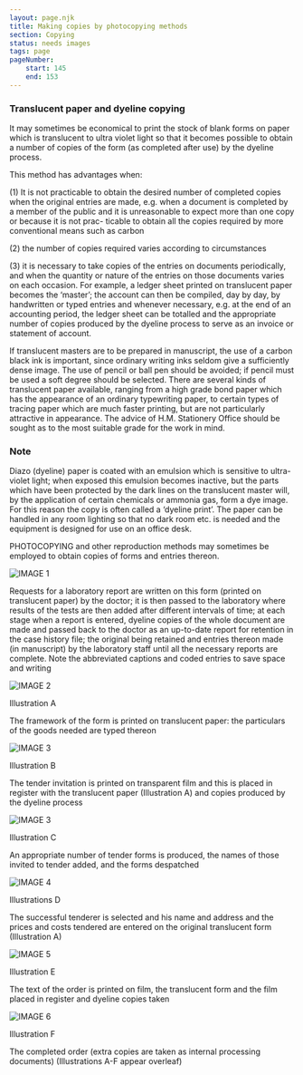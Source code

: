 ```yaml
---
layout: page.njk
title: Making copies by photocopying methods
section: Copying
status: needs images
tags: page
pageNumber:
    start: 145
    end: 153
---
```


### Translucent paper and dyeline copying

It may sometimes be economical to print the stock of blank forms on paper which is
translucent to ultra violet light so that it becomes possible to obtain a number of copies
of the form (as completed after use) by the dyeline process.

This method has advantages when:

(1) It is not practicable to obtain the desired number of completed copies when the
original entries are made, e.g. when a document is completed by a member of the
public and it is unreasonable to expect more than one copy or because it is not prac-
ticable to obtain all the copies required by more conventional means such as carbon

(2) the number of copies required varies according to circumstances

(3) it is necessary to take copies of the entries on documents periodically, and when
the quantity or nature of the entries on those documents varies on each occasion. For
example, a ledger sheet printed on translucent paper becomes the ‘master’; the
account can then be compiled, day by day, by handwritten or typed entries and
whenever necessary, e.g. at the end of an accounting period, the ledger sheet can be
totalled and the appropriate number of copies produced by the dyeline process to
serve as an invoice or statement of account.

If translucent masters are to be prepared in manuscript, the use of a carbon black
ink is important, since ordinary writing inks seldom give a sufficiently dense image.
The use of pencil or ball pen should be avoided; if pencil must be used a soft degree
should be selected. There are several kinds of translucent paper available, ranging
from a high grade bond paper which has the appearance of an ordinary typewriting
paper, to certain types of tracing paper which are much faster printing, but are not
particularly attractive in appearance. The advice of H.M. Stationery Office should be
sought as to the most suitable grade for the work in mind.

### Note

Diazo (dyeline) paper is coated with an emulsion which is sensitive to ultra-violet
light; when exposed this emulsion becomes inactive, but the parts which have been
protected by the dark lines on the translucent master will, by the application of certain
chemicals or ammonia gas, form a dye image. For this reason the copy is often called
a ‘dyeline print’. The paper can be handled in any room lighting so that no dark room
etc. is needed and the equipment is designed for use on an office desk.

PHOTOCOPYING and other reproduction methods may sometimes be employed to
obtain copies of forms and entries thereon.

![IMAGE 1](https://www.fillmurray.com/g/500/501)


Requests for a laboratory report are written on this form (printed on translucent paper)
by the doctor; it is then passed to the laboratory where results of the tests are then added
after different intervals of time; at each stage when a report is entered, dyeline copies of
the whole document are made and passed back to the doctor as an up-to-date report for
retention in the case history file; the original being retained and entries thereon made (in
manuscript) by the laboratory staff until all the necessary reports are complete. Note the
abbreviated captions and coded entries to save space and writing

![IMAGE 2](https://www.fillmurray.com/g/500/502)

Illustration A

The framework of the form is printed on translucent paper: the particulars of the goods
needed are typed thereon

![IMAGE 3](https://www.fillmurray.com/g/500/503)

Illustration B

The tender invitation is printed on transparent film and this is placed in register with the
translucent paper (Illustration A) and copies produced by the dyeline process

![IMAGE 3](https://www.fillmurray.com/g/500/503)

Illustration C

An appropriate number of tender forms is produced, the names of those invited to tender
added, and the forms despatched

![IMAGE 4](https://www.fillmurray.com/g/500/504)

Illustrations D

The successful tenderer is selected and his name and address and the prices and costs
tendered are entered on the original translucent form (Illustration A)

![IMAGE 5](https://www.fillmurray.com/g/500/505)

Illustration E

The text of the order is printed on film, the translucent form and the film placed in register
and dyeline copies taken

![IMAGE 6](https://www.fillmurray.com/g/500/506)

Illustration F

The completed order (extra copies are taken as internal processing documents)
(Illustrations A-F appear overleaf)
